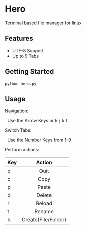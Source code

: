 Hero
============
Terminal based file manager for linux

Features
--------
* UTF-8 Support
* Up to 9 Tabs

Getting Started
--------
`python hero.py` 

Usage
--------
Navigation:  

&nbsp;&nbsp;Use the Arrow Keys or `h` `j` `k` `l` 

Switch Tabs:  

&nbsp;&nbsp;Use the Number Keys from 1-9  

Perform actions:  


| Key           | Action        |
| ------------- |:-------------:|
| q             | Quit          |
| c             | Copy          |
| p             | Paste         |
| d             | Delete        |
| r             | Reload        |
| t             | Rename        |
| k             | Create(File/Folder)|
